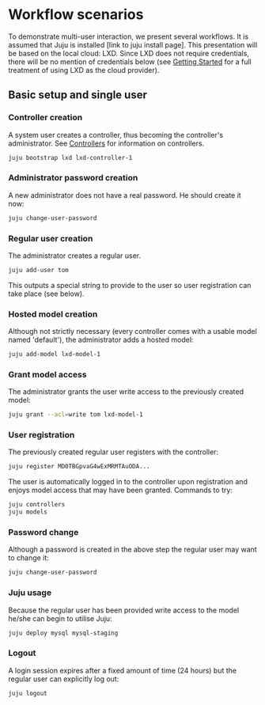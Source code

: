 # Workflow scenarios

To demonstrate multi-user interaction, we present several workflows. It is
assumed that Juju is installed [link to juju install page]. This presentation
will be based on the local cloud: LXD. Since LXD does not require credentials,
there will be no mention of credentials below (see
[Getting Started](./getting-started.html) for a full treatment of using LXD as
the cloud provider).


## Basic setup and single user

### Controller creation
A system user creates a controller, thus becoming the controller's
administrator. See [Controllers](./controllers.html) for information on
controllers.

```bash
juju bootstrap lxd lxd-controller-1
```

### Administrator password creation
A new administrator does not have a real password. He should create it now:

```bash
juju change-user-password
```

### Regular user creation
The administrator creates a regular user.

```bash
juju add-user tom
```

This outputs a special string to provide to the user so user registration can
take place (see below).

### Hosted model creation
Although not strictly necessary (every controller comes with a usable model
named 'default'), the administrator adds a hosted model:

```bash
juju add-model lxd-model-1
```

### Grant model access
The administrator grants the user write access to the previously created model:

```bash
juju grant --acl=write tom lxd-model-1
```

### User registration
The previously created regular user registers with the controller:

```bash
juju register MD0TBGpvaG4wExMRMTAuODA...
```

The user is automatically logged in to the controller upon registration and
enjoys model access that may have been granted. Commands to try:

```bash
juju controllers
juju models
```

### Password change
Although a password is created in the above step the regular user may want to
change it:

```bash
juju change-user-password
```

### Juju usage
Because the regular user has been provided write access to the model
he/she can begin to utilise Juju:

```bash
juju deploy mysql mysql-staging
```

### Logout
A login session expires after a fixed amount of time (24 hours) but the regular
user can explicitly log out:

```bash
juju logout
```
